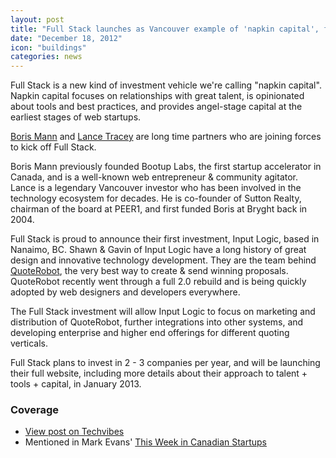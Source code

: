 ```yaml
---
layout: post
title: "Full Stack launches as Vancouver example of 'napkin capital', funds QuoteRobot team"
date: "December 18, 2012"
icon: "buildings"
categories: news
---
```


<p class="intro">Full Stack is a new kind of investment vehicle we're calling "napkin capital". Napkin capital focuses on relationships with great talent, is opinionated about tools and best practices, and provides angel-stage capital at the earliest stages of web startups.</p>

<p><a href="http://angel.co/borismann">Boris Mann</a> and <a href="https://angel.co/elty-1">Lance Tracey</a> are long time partners who are joining forces to kick off Full Stack.</p>

<p>Boris Mann previously founded Bootup Labs, the first startup accelerator in Canada, and is a well-known web entrepreneur &amp; community agitator. Lance is a legendary Vancouver investor who has been involved in the technology ecosystem for decades. He is co-founder of Sutton Realty, chairman of the board at PEER1, and first funded Boris at Bryght back in 2004.</p>

<p>Full Stack is proud to announce their first investment, Input Logic, based in Nanaimo, BC. Shawn &amp; Gavin of Input Logic have a long history of great design and innovative technology development. They are the team behind <a href="https://angel.co/quoterobot">QuoteRobot</a>, the very best way to create &amp; send winning proposals. QuoteRobot recently went through a full 2.0 rebuild and is being quickly adopted by web designers and developers everywhere.</p>

<p>The Full Stack investment will allow Input Logic to focus on marketing and distribution of QuoteRobot, further integrations into other systems, and developing enterprise and higher end offerings for different quoting verticals.</p>

<p>Full Stack plans to invest in 2 - 3 companies per year, and will be launching their full website, including more details about their approach to talent + tools + capital, in January 2013.</p>

### Coverage
<ul>
<li><a href="http://www.techvibes.com/blog/napkin-capital-full-stack-2012-12-18">View post on Techvibes</a></li>
<li>Mentioned in Mark Evans' <a href="http://us2.campaign-archive1.com/?u=24393bb878c6ebb7cb77f5532&amp;id=0602b1d756">This Week in Canadian Startups</a></li>
</ul>